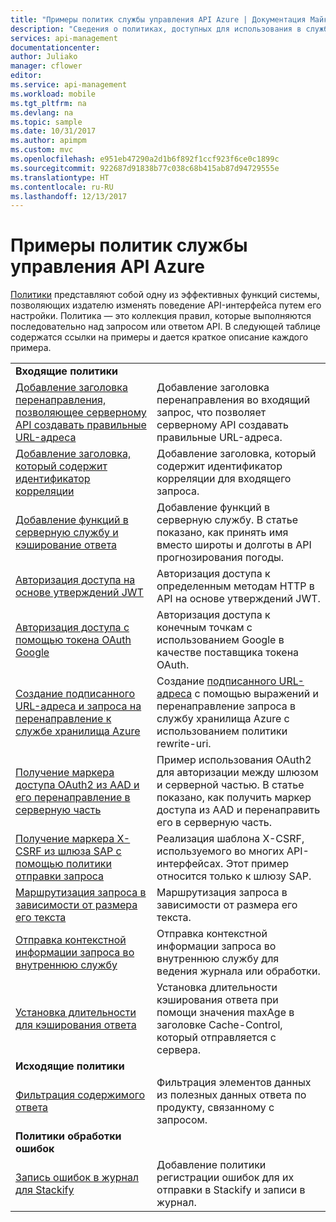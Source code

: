 ```yaml
---
title: "Примеры политик службы управления API Azure | Документация Майкрософт"
description: "Сведения о политиках, доступных для использования в службе управления API Azure."
services: api-management
documentationcenter: 
author: Juliako
manager: cflower
editor: 
ms.service: api-management
ms.workload: mobile
ms.tgt_pltfrm: na
ms.devlang: na
ms.topic: sample
ms.date: 10/31/2017
ms.author: apimpm
ms.custom: mvc
ms.openlocfilehash: e951eb47290a2d1b6f892f1ccf923f6ce0c1899c
ms.sourcegitcommit: 922687d91838b77c038c68b415ab87d94729555e
ms.translationtype: HT
ms.contentlocale: ru-RU
ms.lasthandoff: 12/13/2017
---
```

# <a name="api-management-policy-samples"></a>Примеры политик службы управления API Azure

[Политики](api-management-howto-policies.md) представляют собой одну из эффективных функций системы, позволяющих издателю изменять поведение API-интерфейса путем его настройки. Политика — это коллекция правил, которые выполняются последовательно над запросом или ответом API. В следующей таблице содержатся ссылки на примеры и дается краткое описание каждого примера.

|||
|---|---|
|**Входящие политики**||
|[Добавление заголовка перенаправления, позволяющее серверному API создавать правильные URL-адреса](./policies/set-header-to-enable-backend-to-construct-urls.md?toc=api-management/toc.json) |Добавление заголовка перенаправления во входящий запрос, что позволяет серверному API создавать правильные URL-адреса.|
|[Добавление заголовка, который содержит идентификатор корреляции](./policies/add-correlation-id.md?toc=api-management/toc.json) |Добавление заголовка, который содержит идентификатор корреляции для входящего запроса.|
|[Добавление функций в серверную службу и кэширование ответа](./policies/cache-response.md?toc=api-management/toc.json) |Добавление функций в серверную службу. В статье показано, как принять имя вместо широты и долготы в API прогнозирования погоды.|
|[Авторизация доступа на основе утверждений JWT](./policies/authorize-request-based-on-jwt-claims.md?toc=api-management/toc.json) |Авторизация доступа к определенным методам HTTP в API на основе утверждений JWT.|
|[Авторизация доступа с помощью токена OAuth Google](./policies/use-google-as-oauth-token-provider.md?toc=api-management/toc.json) |Авторизация доступа к конечным точкам с использованием Google в качестве поставщика токена OAuth.|
|[Создание подписанного URL-адреса и запроса на перенаправление к службе хранилища Azure](./policies/generate-shared-access-signature.md?toc=api-management/toc.json) |Создание [подписанного URL-адреса](https://docs.microsoft.com/azure/storage/storage-dotnet-shared-access-signature-part-1) с помощью выражений и перенаправление запроса в службу хранилища Azure с использованием политики rewrite-uri. |
|[Получение маркера доступа OAuth2 из AAD и его перенаправление в серверную часть](./policies/use-oauth2-for-authorization.md?toc=api-management/toc.json) |Пример использования OAuth2 для авторизации между шлюзом и серверной частью. В статье показано, как получить маркер доступа из AAD и перенаправить его в серверную часть.|
|[Получение маркера X-CSRF из шлюза SAP с помощью политики отправки запроса](./policies/get-x-csrf-token-from-sap-gateway.md?toc=api-management/toc.json) |Реализация шаблона X-CSRF, используемого во многих API-интерфейсах. Этот пример относится только к шлюзу SAP. |
|[Маршрутизация запроса в зависимости от размера его текста](./policies/route-requests-based-on-size.md?toc=api-management/toc.json) |Маршрутизация запроса в зависимости от размера его текста.|
|[Отправка контекстной информации запроса во внутреннюю службу](./policies/send-request-context-info-to-backend-service.md?toc=api-management/toc.json) |Отправка контекстной информации запроса во внутреннюю службу для ведения журнала или обработки.|
|[Установка длительности для кэширования ответа](./policies/set-cache-duration.md?toc=api-management/toc.json) |Установка длительности кэширования ответа при помощи значения maxAge в заголовке Cache-Control, который отправляется с сервера.|
|**Исходящие политики**||
|[Фильтрация содержимого ответа](./policies/filter-response-content.md?toc=api-management/toc.json) | Фильтрация элементов данных из полезных данных ответа по продукту, связанному с запросом.|
|**Политики обработки ошибок**||
|[Запись ошибок в журнал для Stackify](./policies/log-errors-to-stackify.md?toc=api-management/toc.json) |Добавление политики регистрации ошибок для их отправки в Stackify и записи в журнал.|
